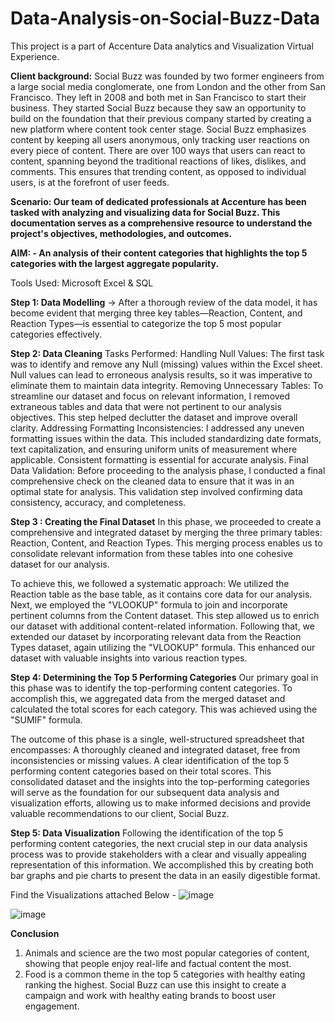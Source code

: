 # Data-Analysis-on-Social-Buzz-Data
This project is a part of Accenture Data analytics and Visualization Virtual Experience.

**Client background:**
Social Buzz was founded by two former engineers from a large social media conglomerate, one from London and the other from San Francisco. They left in 2008 and both met in San Francisco to start their business. They started Social Buzz because they saw an opportunity to build on the foundation that their previous company started by creating a new platform where content took center stage. Social Buzz emphasizes content by keeping all users anonymous, only tracking user reactions on every piece of content. There are over 100 ways that users can react to content, spanning beyond the traditional reactions of likes, dislikes, and comments. This ensures that trending content, as opposed to individual users, is at the forefront of user feeds.

**Scenario: Our team of dedicated professionals at Accenture has been tasked with analyzing and visualizing data for Social Buzz. This documentation serves as a comprehensive resource to understand the project's objectives, methodologies, and outcomes.**

**AIM: - An analysis of their content categories that highlights the top 5 categories with the largest aggregate popularity.**

Tools Used: Microsoft Excel & SQL

**Step 1: Data Modelling**
-> After a thorough review of the data model, it has become evident that merging three key tables—Reaction, Content, and Reaction Types—is essential to categorize the top 5 most popular categories effectively.

**Step 2: Data Cleaning**
Tasks Performed:
Handling Null Values: The first task was to identify and remove any Null (missing) values within the Excel sheet. Null values can lead to erroneous analysis results, so it was imperative to eliminate them to maintain data integrity.
Removing Unnecessary Tables: To streamline our dataset and focus on relevant information, I removed extraneous tables and data that were not pertinent to our analysis objectives. This step helped declutter the dataset and improve overall clarity.
Addressing Formatting Inconsistencies: I addressed any uneven formatting issues within the data. This included standardizing date formats, text capitalization, and ensuring uniform units of measurement where applicable. Consistent formatting is essential for accurate analysis.
Final Data Validation: Before proceeding to the analysis phase, I conducted a final comprehensive check on the cleaned data to ensure that it was in an optimal state for analysis. This validation step involved confirming data consistency, accuracy, and completeness.

**Step 3 : Creating the Final Dataset**
In this phase, we proceeded to create a comprehensive and integrated dataset by merging the three primary tables: Reaction, Content, and Reaction Types. This merging process enables us to consolidate relevant information from these tables into one cohesive dataset for our analysis.

To achieve this, we followed a systematic approach:
We utilized the Reaction table as the base table, as it contains core data for our analysis.
Next, we employed the "VLOOKUP" formula to join and incorporate pertinent columns from the Content dataset. This step allowed us to enrich our dataset with additional content-related information.
Following that, we extended our dataset by incorporating relevant data from the Reaction Types dataset, again utilizing the "VLOOKUP" formula. This enhanced our dataset with valuable insights into various reaction types.

**Step 4: Determining the Top 5 Performing Categories**
Our primary goal in this phase was to identify the top-performing content categories. To accomplish this, we aggregated data from the merged dataset and calculated the total scores for each category. This was achieved using the "SUMIF" formula.

The outcome of this phase is a single, well-structured spreadsheet that encompasses:
A thoroughly cleaned and integrated dataset, free from inconsistencies or missing values.
A clear identification of the top 5 performing content categories based on their total scores.
This consolidated dataset and the insights into the top-performing categories will serve as the foundation for our subsequent data analysis and visualization efforts, allowing us to make informed decisions and provide valuable recommendations to our client, Social Buzz.

**Step 5: Data Visualization**
Following the identification of the top 5 performing content categories, the next crucial step in our data analysis process was to provide stakeholders with a clear and visually appealing representation of this information. We accomplished this by creating both bar graphs and pie charts to present the data in an easily digestible format.

Find the Visualizations attached Below -
![image](https://github.com/Aashritha-Venepally/Data-Analysis-on-Social-Buzz-Data/assets/164206507/b07a2761-096d-4280-8328-cfd4e1863d13)


![image](https://github.com/Aashritha-Venepally/Data-Analysis-on-Social-Buzz-Data/assets/164206507/f66321c3-6aee-4594-95d1-e6d4dac52dab)

**Conclusion**
1. Animals and science are the two most popular categories of content, showing that people enjoy real-life and factual content the most.
2. Food is a common theme in the top 5 categories with healthy eating ranking the highest. Social Buzz can use this insight to create a campaign and work with healthy eating brands to boost user engagement.
